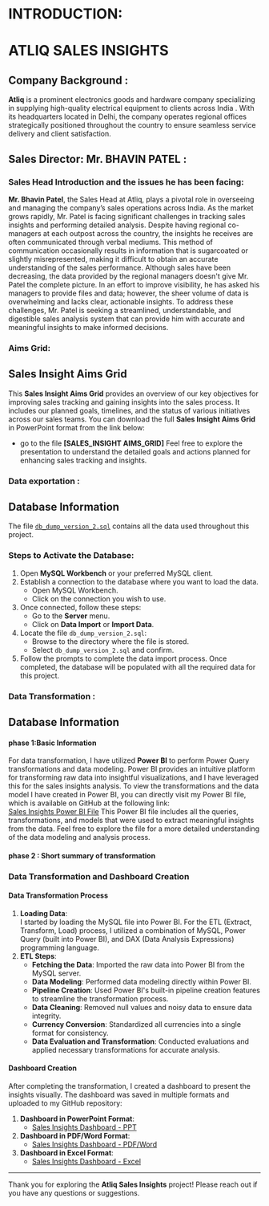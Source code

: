 # INTRODUCTION:
# ATLIQ SALES INSIGHTS 
## Company Background :
**Atliq** is a prominent electronics goods and hardware company specializing in supplying high-quality electrical equipment to clients across India .
With its headquarters located in Delhi, the company operates regional offices strategically positioned throughout the country to ensure seamless 
service delivery and client satisfaction.
## Sales Director: Mr. BHAVIN PATEL :
### Sales Head Introduction and the issues he has been facing:
**Mr. Bhavin Patel**, the Sales Head at Atliq, plays a pivotal role in overseeing and managing the company’s sales operations across India. As the market grows rapidly, Mr. Patel is facing significant challenges in tracking sales insights and performing detailed analysis. 
Despite having regional co-managers at each outpost across the country, the insights he receives are often communicated through verbal mediums. This method of communication occasionally results in information that is sugarcoated or slightly misrepresented, making it difficult to obtain an accurate understanding of the sales performance. 
Although sales have been decreasing, the data provided by the regional managers doesn't give Mr. Patel the complete picture. In an effort to improve visibility, he has asked his managers to provide files and data; however, the sheer volume of data is overwhelming and lacks clear, actionable insights.
To address these challenges, Mr. Patel is seeking a streamlined, understandable, and digestible sales analysis system that can provide him with accurate and meaningful insights to make informed decisions.
### Aims Grid:
## Sales Insight Aims Grid
This **Sales Insight Aims Grid** provides an overview of our key objectives for improving sales tracking and gaining insights into the sales process. It includes our planned goals, timelines, and the status of various initiatives across our sales teams.
You can download the full **Sales Insight Aims Grid** in PowerPoint format from the link below:
- go to the file **[SALES_INSIGHT AIMS_GRID]**
Feel free to explore the presentation to understand the detailed goals and actions planned for enhancing sales tracking and insights.
### Data exportation :
## Database Information
The file [`db_dump_version_2.sql`](./db_dump_version_2.sql) contains all the data used throughout this project.
### Steps to Activate the Database:
1. Open **MySQL Workbench** or your preferred MySQL client.
2. Establish a connection to the database where you want to load the data.
   - Open MySQL Workbench.
   - Click on the connection you wish to use.
3. Once connected, follow these steps:
   - Go to the **Server** menu.
   - Click on **Data Import** or **Import Data**.
4. Locate the file `db_dump_version_2.sql`:
   - Browse to the directory where the file is stored.
   - Select `db_dump_version_2.sql` and confirm.
5. Follow the prompts to complete the data import process.
Once completed, the database will be populated with all the required data for this project.
### Data Transformation :
## Database Information 
#### phase 1:Basic Information
For data transformation, I have utilized **Power BI** to perform Power Query transformations and data modeling. Power BI provides an intuitive platform for transforming raw data into insightful visualizations, and I have leveraged this for the sales insights analysis.
To view the transformations and the data model I have created in Power BI, you can directly visit my Power BI file, which is available on GitHub at the following link:  
[Sales Insights Power BI File](https://github.com/Aniru1105/MY_-projects/blob/PROJECT-1/Sales_Insights.pbix)
This Power BI file includes all the queries, transformations, and models that were used to extract meaningful insights from the data.
Feel free to explore the file for a more detailed understanding of the data modeling and analysis process.
#### phase 2 : Short summary of transformation
### Data Transformation and Dashboard Creation  
#### Data Transformation Process  
1. **Loading Data**:  
   I started by loading the MySQL file into Power BI. For the ETL (Extract, Transform, Load) process, I utilized a combination of MySQL, Power Query (built into Power BI), and DAX (Data Analysis Expressions) programming language.  
2. **ETL Steps**:  
   - **Fetching the Data**: Imported the raw data into Power BI from the MySQL server.  
   - **Data Modeling**: Performed data modeling directly within Power BI.  
   - **Pipeline Creation**: Used Power BI's built-in pipeline creation features to streamline the transformation process.  
   - **Data Cleaning**: Removed null values and noisy data to ensure data integrity.  
   - **Currency Conversion**: Standardized all currencies into a single format for consistency.  
   - **Data Evaluation and Transformation**: Conducted evaluations and applied necessary transformations for accurate analysis.  

#### Dashboard Creation  
After completing the transformation, I created a dashboard to present the insights visually. The dashboard was saved in multiple formats and uploaded to my GitHub repository:  
1. **Dashboard in PowerPoint Format**:  
   - [Sales Insights Dashboard - PPT](https://github.com/Aniru1105/MY_-projects/blob/PROJECT-1/Sales_Insight_ppt.pptx)  
2. **Dashboard in PDF/Word Format**:  
   - [Sales Insights Dashboard - PDF/Word](https://github.com/Aniru1105/MY_-projects/blob/PROJECT-1/Sales_Insights.pdf)  
3. **Dashboard in Excel Format**:  
   - [Sales Insights Dashboard - Excel](https://github.com/Aniru1105/MY_-projects/blob/PROJECT-1/Sales_Insights.xlsx)  

---
Thank you for exploring the **Atliq Sales Insights** project! Please reach out if you have any questions or suggestions.



